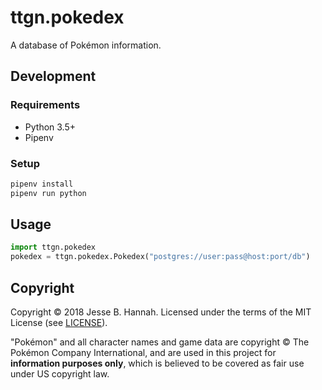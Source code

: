# ttgn.pokedex

A database of Pokémon information.

## Development

### Requirements

 * Python 3.5+
 * Pipenv

### Setup

```bash
pipenv install
pipenv run python
```

## Usage

```python
import ttgn.pokedex
pokedex = ttgn.pokedex.Pokedex("postgres://user:pass@host:port/db")
```

## Copyright

Copyright © 2018 Jesse B. Hannah. Licensed under the terms of the MIT License
(see [LICENSE](LICENSE)).

"Pokémon" and all character names and game data are copyright © The Pokémon
Company International, and are used in this project for **information purposes
only**, which is believed to be covered as fair use under US copyright law.
